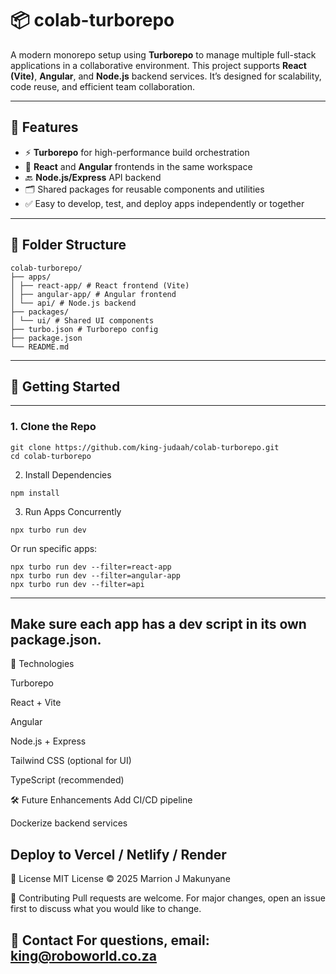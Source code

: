 # 📦 colab-turborepo

A modern monorepo setup using **Turborepo** to manage multiple full-stack applications in a collaborative environment. This project supports **React (Vite)**, **Angular**, and **Node.js** backend services. It’s designed for scalability, code reuse, and efficient team collaboration.

---

## 🔧 Features

- ⚡️ **Turborepo** for high-performance build orchestration
- 🧩 **React** and **Angular** frontends in the same workspace
- 🔙 **Node.js/Express** API backend
- 🗂 Shared packages for reusable components and utilities
- ✅ Easy to develop, test, and deploy apps independently or together

---

## 📁 Folder Structure
```
colab-turborepo/
├── apps/
│ ├── react-app/ # React frontend (Vite)
│ ├── angular-app/ # Angular frontend
│ └── api/ # Node.js backend
├── packages/
│ └── ui/ # Shared UI components
├── turbo.json # Turborepo config
├── package.json
└── README.md
```
---
## 🚀 Getting Started
---
### 1. Clone the Repo
```
git clone https://github.com/king-judaah/colab-turborepo.git
cd colab-turborepo
```
2. Install Dependencies
```
npm install
```
3. Run Apps Concurrently

```
npx turbo run dev
```
Or run specific apps:
```
npx turbo run dev --filter=react-app
npx turbo run dev --filter=angular-app
npx turbo run dev --filter=api
```
---
Make sure each app has a dev script in its own package.json.
---
🧱 Technologies

Turborepo

React + Vite

Angular

Node.js + Express

Tailwind CSS (optional for UI)

TypeScript (recommended)

🛠 Future Enhancements
 Add CI/CD pipeline

 Dockerize backend services

 Deploy to Vercel / Netlify / Render
---
📄 License
MIT License © 2025 Marrion J Makunyane

🤝 Contributing
Pull requests are welcome. For major changes, open an issue first to discuss what you would like to change.

💬 Contact
For questions, email: king@roboworld.co.za
---
